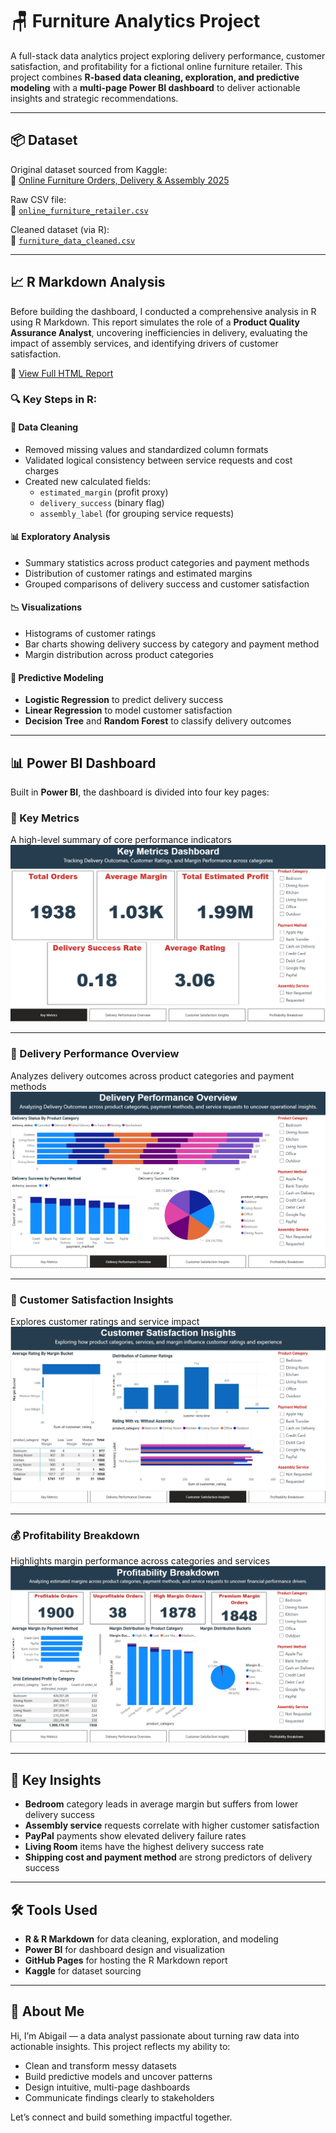 # 🪑 Furniture Analytics Project

A full-stack data analytics project exploring delivery performance, customer satisfaction, and profitability for a fictional online furniture retailer. This project combines **R-based data cleaning, exploration, and predictive modeling** with a **multi-page Power BI dashboard** to deliver actionable insights and strategic recommendations.

---

## 📦 Dataset

Original dataset sourced from Kaggle:  
🔗 [Online Furniture Orders, Delivery & Assembly 2025](https://www.kaggle.com/datasets/pratyushpuri/online-furniture-orders-delivery-and-assembly-2025)

Raw CSV file:  
📄 [`online_furniture_retailer.csv`](https://github.com/abigailcabadin/furniture-analytics-project/blob/main/online_furniture_retailer.csv)

Cleaned dataset (via R):  
🧼 [`furniture_data_cleaned.csv`](https://github.com/abigailcabadin/furniture-analytics-project/blob/main/furniture_data_cleaned.csv)

---

## 📈 R Markdown Analysis

Before building the dashboard, I conducted a comprehensive analysis in R using R Markdown. This report simulates the role of a **Product Quality Assurance Analyst**, uncovering inefficiencies in delivery, evaluating the impact of assembly services, and identifying drivers of customer satisfaction.

🔗 [View Full HTML Report](https://abigailcabadin.github.io/furniture-analysis-report/)

### 🔍 Key Steps in R:

#### 🧼 Data Cleaning
- Removed missing values and standardized column formats
- Validated logical consistency between service requests and cost charges
- Created new calculated fields:
  - `estimated_margin` (profit proxy)
  - `delivery_success` (binary flag)
  - `assembly_label` (for grouping service requests)

#### 📊 Exploratory Analysis
- Summary statistics across product categories and payment methods
- Distribution of customer ratings and estimated margins
- Grouped comparisons of delivery success and customer satisfaction

#### 📉 Visualizations
- Histograms of customer ratings
- Bar charts showing delivery success by category and payment method
- Margin distribution across product categories

#### 🔮 Predictive Modeling
- **Logistic Regression** to predict delivery success
- **Linear Regression** to model customer satisfaction
- **Decision Tree** and **Random Forest** to classify delivery outcomes

---

## 📊 Power BI Dashboard

Built in **Power BI**, the dashboard is divided into four key pages:

### 🔑 Key Metrics  
A high-level summary of core performance indicators  
![Key Metrics](https://github.com/abigailcabadin/furniture-analytics-project/blob/main/Key%20Metrics.jpg)

---

### 🚚 Delivery Performance Overview  
Analyzes delivery outcomes across product categories and payment methods  
![Delivery Performance](https://github.com/abigailcabadin/furniture-analytics-project/blob/main/Delivery%20Performance.jpg)

---

### 🌟 Customer Satisfaction Insights  
Explores customer ratings and service impact  
![Customer Satisfaction](https://github.com/abigailcabadin/furniture-analytics-project/blob/main/Customer%20Satisfaction%20Insights.jpg)

---

### 💰 Profitability Breakdown  
Highlights margin performance across categories and services  
![Profitability Breakdown](https://github.com/abigailcabadin/furniture-analytics-project/blob/main/Profitability%20Breakdown.jpg)

---

## 🎯 Key Insights

- **Bedroom** category leads in average margin but suffers from lower delivery success  
- **Assembly service** requests correlate with higher customer satisfaction  
- **PayPal** payments show elevated delivery failure rates  
- **Living Room** items have the highest delivery success rate  
- **Shipping cost and payment method** are strong predictors of delivery success

---

## 🛠️ Tools Used

- **R & R Markdown** for data cleaning, exploration, and modeling  
- **Power BI** for dashboard design and visualization  
- **GitHub Pages** for hosting the R Markdown report  
- **Kaggle** for dataset sourcing

---

## 💼 About Me

Hi, I’m Abigail — a data analyst passionate about turning raw data into actionable insights. This project reflects my ability to:
- Clean and transform messy datasets  
- Build predictive models and uncover patterns  
- Design intuitive, multi-page dashboards  
- Communicate findings clearly to stakeholders

Let’s connect and build something impactful together.
